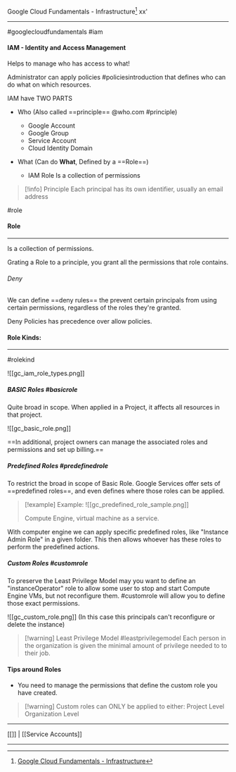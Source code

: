 Google Cloud Fundamentals - Infrastructure[^1] 
xx'
***
#googlecloudfundamentals #iam

#### IAM - Identity and Access Management
Helps to manage who has access to what!

Administrator can apply policies #policiesintroduction that defines who can do what on which resources.


IAM have TWO PARTS
- Who (Also called ==principle== @who.com #principle)
	- Google Account
	- Google Group
	- Service Account
	- Cloud Identity Domain

- What (Can do **What**, Defined by a ==Role==)
	- IAM Role
		Is a collection of permissions

>[!info] Principle
>Each principal has its own identifier,
>usually an email address



#role
#### Role 
***
Is a collection of permissions.

Grating a Role to a principle, you grant all the permissions that role contains.

###### Deny
We can define ==deny rules== the prevent certain principals from using certain permissions, regardless of the roles they're granted.

Deny Policies has precedence over allow policies.

#### Role Kinds: 
***
#rolekind

![[gc_iam_role_types.png]]


##### BASIC Roles #basicrole
Quite broad in scope.
When applied in a Project, it affects all resources in that project.

![[gc_basic_role.png]]

==In additional, project owners can manage the associated roles and permissions and set up billing.==


##### Predefined Roles #predefinedrole
To restrict the  broad in scope of Basic Role.
Google Services offer sets of ==predefined roles==, and even defines where those roles can be applied.

>[!example] Example:
![[gc_predefined_role_sample.png]]
>
>Compute Engine, virtual machine as a service.
>
With computer engine we can apply specific predefined roles, like "Instance Admin Role" in a given folder.
This then allows whoever has these roles to perform the predefined actions.

##### Custom Roles #customrole
To preserve the Least Privilege Model may you want to define an "instanceOperator" role to allow some user to stop and start Compute Engine VMs, but not reconfigure them.
#customrole will allow you to define those exact permissions.

![[gc_custom_role.png]]
(In this case this principals can't reconfigure or delete the instance)

>[!warning] Least Privilege Model
#leastprivilegemodel 
>Each person in the organization is given the minimal amount of privilege needed to to their job.


#### Tips around Roles
- You need to manage the permissions that define the custom role you have created.
>[!warning] Custom roles can ONLY be applied to either:
>Project Level
>Organization Level


***
[[]] | [[Service Accounts]]

***
[^1]: [Google Cloud Fundamentals - Infrastructure](https://www.coursera.org/learn/gcp-fundamentals/home)


